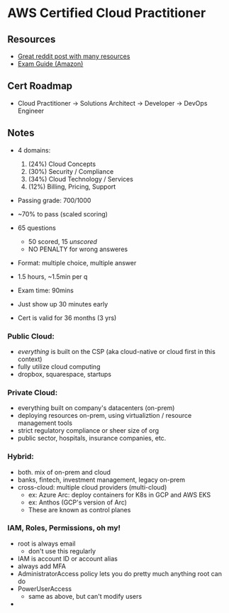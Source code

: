 # AWS Certified Cloud Practitioner
## Resources
- [Great reddit post with many resources](https://www.reddit.com/r/AWSCertifications/comments/1d1xg1p/aws_certified_cloud_practitioner_clfc02_ccp/?share_id=QpAk_O3IN3qWkf9nX2zZw&utm_content=1&utm_medium=android_app&utm_name=androidcss&utm_source=share&utm_term=1)
- [Exam Guide (Amazon)](https://d1.awsstatic.com/training-and-certification/docs-cloud-practitioner/AWS-Certified-Cloud-Practitioner_Exam-Guide.pdf)

## Cert Roadmap
- Cloud Practitioner -> Solutions Architect -> Developer -> DevOps Engineer

## Notes
- 4 domains:
  1. (24%) Cloud Concepts
  2. (30%) Security / Compliance
  3. (34%) Cloud Technology / Services
  4. (12%) Billing, Pricing, Support

- Passing grade: 700/1000
- ~70% to pass (scaled scoring)
- 65 questions
  - 50 scored, 15 _unscored_
  - NO PENALTY for wrong answeres
- Format: multiple choice, multiple answer
- 1.5 hours, ~1.5min per q
- Exam time: 90mins
- Just show up 30 minutes early
- Cert is valid for 36 months (3 yrs)

### Public Cloud:
- _everything_ is built on the CSP (aka cloud-native or cloud first in this context)
- fully utilize cloud computing
- dropbox, squarespace, startups
### Private Cloud: 
- everything built on company's datacenters (on-prem)
- deploying resources on-prem, using virtualiztion / resource management tools
- strict regulatory compliance or sheer size of org
- public sector, hospitals, insurance companies, etc.
### Hybrid: 
- both. mix of on-prem and cloud
- banks, fintech, investment management, legacy on-prem
- cross-cloud: multiple cloud providers (multi-cloud)
  - ex: Azure Arc: deploy containers for K8s in GCP and AWS EKS
  - ex: Anthos (GCP's version of Arc)
  - These are known as control planes

### IAM, Roles, Permissions, oh my!
- root is always email
  - don't use this regularly
- IAM is account ID or account alias
- always add MFA
- AdministratorAccess policy lets you do pretty much anything root can do
- PowerUserAccess
  - same as above, but can't modify users
- 


